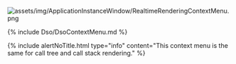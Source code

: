 
![assets/img/ApplicationInstanceWindow/RealtimeRenderingContextMenu.png](../../../assets/img/ApplicationInstanceWindow/RealtimeRenderingContextMenu.png)

{% include Dso/DsoContextMenu.md  %}

{% include alertNoTitle.html  type="info" content="This context menu is the same for call tree and call stack rendering." %}